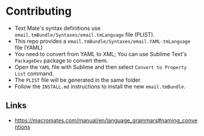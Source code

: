# Contributing

* Text Mate's syntax definitions use `email.tmBundle/Syntaxes/email.tmLanguage` file (PLIST).
* This repo provides a `email.tmBundle/Syntaxes/email.YAML-tmLanguage` file (YAML)
* You need to convert from YAML to XML; You can use Sublime Text's `PackageDev` package to convert them.
* Open the `YAML` file with Sublime and then select `Convert to Property List` command.
* The `PLIST` file will be generated in the same folder.
* Follow the `INSTALL.md` instructions to install the new `email.tmBundle`.

## Links

* https://macromates.com/manual/en/language_grammars#naming_conventions
